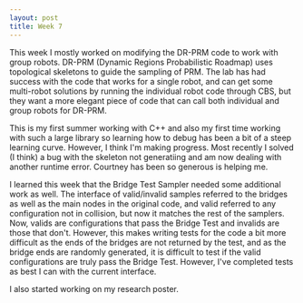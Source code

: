 ```yaml
---
layout: post
title: Week 7
---
```


This week I mostly worked on modifying the DR-PRM code to work with group robots. DR-PRM (Dynamic Regions Probabilistic Roadmap) uses topological skeletons to guide the sampling of PRM. The lab has had success with the code that works for a single robot, and can get some multi-robot solutions by running the individual robot code through CBS, but they want a more elegant piece of code that can call both individual and group robots for DR-PRM. 

This is my first summer working with C++ and also my first time working with such a large library so learning how to debug has been a bit of a steep learning curve. However, I think I'm making progress. Most recently I solved (I think) a bug with the skeleton not generatiing and am now dealing with another runtime error. Courtney has been so generous is helping me. 

I learned this week that the Bridge Test Sampler needed some additional work as well. The interface of valid/invalid samples referred to the bridges as well as the main nodes in the original code, and valid referred to any configuration not in collision, but now it matches the rest of the samplers. Now, valids are configurations that pass the Bridge Test and invalids are those that don't. However, this makes writing tests for the code a bit more difficult as the ends of the bridges are not returned by the test, and as the bridge ends are randomly generated, it is difficult to test if the valid configurations are truly pass the Bridge Test. However, I've completed tests as best I can with the current interface. 

I also started working on my research poster.